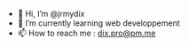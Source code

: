 - 👋 Hi, I’m @jrmydix
- 🌱 I’m currently learning web developpement
- 📫 How to reach me : dix.pro@pm.me

<!---
jrmydix/jrmydix is a ✨ special ✨ repository because its `README.md` (this file) appears on your GitHub profile.
You can click the Preview link to take a look at your changes.
--->
